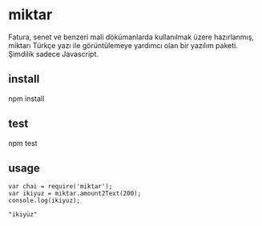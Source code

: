 # miktar
Fatura, senet ve benzeri mali dökümanlarda kullanılmak üzere hazırlanmış, miktarı Türkçe yazı ile görüntülemeye yardımcı olan bir yazılım paketi. Şimdilik sadece Javascript.

## install
npm install

## test 
npm test

## usage
```
var chai = require('miktar');
var ikiyuz = miktar.amount2Text(200);  
console.log(ikiyuz);  
```

	"ikiyüz"
